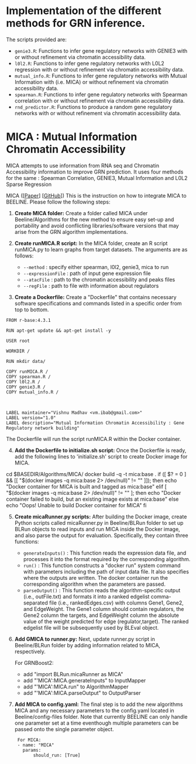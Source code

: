 # Implementation of the different methods for GRN inference.

The scripts provided are:

- `genie3.R`: Functions to infer gene regulatory networks with GENIE3 with or without refinement via chromatin accessibility data.
- `l0l2.R`: Functions to infer gene regulatory networks with L0L2 regression with or without refinement via chromatin accessibility data.
- `mutual_info.R`: Functions to infer gene regulatory networks with Mutual Information with (i.e. MICA) or without refinement via chromatin accessibility data.
- `spearman.R`: Functions to infer gene regulatory networks with Spearman correlation with or without refinement via chromatin accessibility data.
- `rnd_predictor.R`: Functions to produce a random gene regulatory networks with or without refinement via chromatin accessibility data.


# MICA : Mutual Information Chromatin Accessibility

MICA attempts to use information from RNA seq and Chromatin Accessibility information to improve GRN prediction. 
It uses four methods for the same : Spearman Correlation, GENIE3, Mutual Information and L0L2 Sparse Regression


MICA ([[Paper](https://doi.org/10.1101/2023.02.03.527081)] [[GitHub](https://github.com/SydneyBioX/scTIE)]) 
This is the instruction on how to integrate MICA to BEELINE. Please follow the following steps:

1. **Create MICA folder:** Create a folder called MICA under Beeline/Algorithms for the new method to ensure easy set-up and portability and avoid conflicting libraries/software versions that may arise from the GRN algorithm implementations.


2. **Create runMICA.R script:** In the MICA folder, create an R script runMICA.py to learn graphs from target datasets. The arguments are as follows:

   - ``--method`` : specify either spearman, l0l2, genie3, mica to run
   - ``--expressionFile`` : path of input gene expression file
   - ``--atacFile`` : path to the chromatin accessibility and peaks files
   - ``--regFile`` : path to file with information about regulators 


3. **Create a Dockerfile:** Create a "Dockerfile" that contains necessary software specifications and commands listed in a specific order from top to bottom.

```
FROM r-base:4.3.1

RUN apt-get update && apt-get install -y

USER root

WORKDIR /

RUN mkdir data/

COPY runMICA.R /
COPY spearman.R /
COPY l0l2.R /
COPY genie3.R /
COPY mutual_info.R /



LABEL maintainer="Vishnu Madhav <vm.ibab@gmail.com>"
LABEL version="1.0"
LABEL description="Mutual Information Chromatin Accessibility : Gene Regulatory network building"
```
The Dockerfile will run the script runMICA.R within the Docker container.

4. **Add the Dockerfile to initialize.sh script:** Once the Dockerfile is ready, add the following lines to 'initialize.sh' script to create Docker image for MICA.

cd $BASEDIR/Algorithms/MICA/
docker build -q -t mica:base .
if ([ $? = 0 ] && [[ "$(docker images -q mica:base 2> /dev/null)" != "" ]]); then
  echo "Docker container for MICA is built and tagged as mica:base"
elif [ "$(docker images -q mica:base 2> /dev/null)" != "" ]; then
    echo "Docker container failed to build, but an existing image exists at mica:base"
else
    echo "Oops! Unable to build Docker container for MICA"
fi

5. **Create micaRunner.py scripts:** After building the Docker image, create Python scripts called micaRunner.py in Beeline/BLRun folder to set up BLRun objects to read inputs and run MICA inside the Docker image, and also parse the output for evaluation. Specifically, they contain three functions:

   - ``generateInputs()`` : This function reads the expression data file, and processes it into the format required by the corresponding algorithm. 
   - ``run()`` : This function constructs a "docker run" system command with parameters including the path of input data file. It also specifies where the outputs are written. The docker container run the corresponding algorithm when the parameters are passed. 
   - ``parseOutput()`` : This function reads the algorithm-specific output (i.e., outFile.txt) and formats it into a ranked edgelist comma-separated file (i.e., rankedEdges.csv) with columns Gene1, Gene2, and EdgeWeight. The Gene1 column should contain regulators, the Gene2 column the targets, and EdgeWeight column the absolute value of the weight predicted for edge (regulator,target). The ranked edgelist file will be subsequently used by BLEval object. 

6. **Add GMICA to runner.py:** Next, update runner.py script in Beeline/BLRun folder by adding information related to MICA, respectively. 

    For GRNBoost2:
    - add "import BLRun.micaRunner as MICA"
    - add "'MICA':MICA.generateInputs" to InputMapper
    - add "'MICA':MICA.run" to AlgorithmMapper
    - add "'MICA':MICA.parseOutput" to OutputParser


7. **Add MICA to config.yaml:** The final step is to add the new algorithms MICA and any necessary parameters to the config.yaml located in Beeline/config-files folder. Note that currently BEELINE can only handle one parameter set at a time eventhough multiple parameters can be passed onto the single parameter object.


        For MICA:
        - name: "MICA"
          params: 
              should_run: [True]
